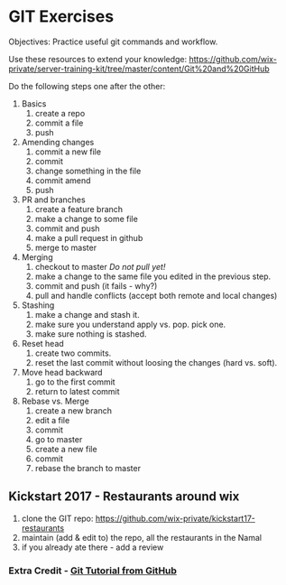 # GIT Exercises

Objectives: Practice useful git commands and workflow.

Use these resources to extend your knowledge:
https://github.com/wix-private/server-training-kit/tree/master/content/Git%20and%20GitHub

Do the following steps one after the other:

1. Basics
    1. create a repo
    2. commit a file
    3. push
2. Amending changes
    1. commit a new file
    2. commit
    3. change something in the file
    4. commit amend
    5. push
3. PR and branches
    1. create a feature branch
    2. make a change to some file
    3. commit and push
    4. make a pull request in github
    5. merge to master
4. Merging
    1. checkout to master *Do not pull yet!*
    2. make a change to the same file you edited in the previous step.
    3. commit and push (it fails - why?)
    4. pull and handle conflicts (accept both remote and local changes)
5. Stashing
    1. make a change and stash it.
    2. make sure you understand apply vs. pop. pick one.
    3. make sure nothing is stashed.
6. Reset head
    1. create two commits.
    2. reset the last commit without loosing the changes (hard vs. soft).
7. Move head backward
    1. go to the first commit
    2. return to latest commit
8. Rebase vs. Merge
    1. create a new branch
    2. edit a file
    3. commit
    4. go to master
    5. create a new file
    6. commit
    7. rebase the branch to master
    
    
## Kickstart 2017 - Restaurants around wix
1. clone the GIT repo: https://github.com/wix-private/kickstart17-restaurants
2. maintain (add & edit to) the repo, all the restaurants in the Namal
3. if you already ate there - add a review

### Extra Credit - [Git Tutorial from GitHub](https://try.github.io/)

